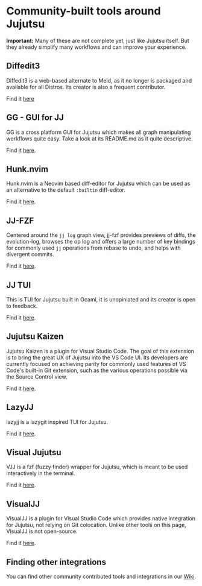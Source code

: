 # Community-built tools around Jujutsu

**Important:** Many of these are not complete yet, just like Jujutsu itself.
But they already simplify many workflows and can improve your experience.


## Diffedit3

Diffedit3 is a web-based alternate to Meld, as it no longer is packaged and
available for all Distros. Its creator is also a frequent contributor.

Find it [here][diffedit3]

## GG - GUI for JJ

GG is a cross platform GUI for Jujutsu which makes all graph manipulating
workflows quite easy. Take a look at its README.md as it quite descriptive.

Find it [here][gg].

## Hunk.nvim

Hunk.nvim is a Neovim based diff-editor for Jujutsu which can be used as an
alternative to the default `:builtin` diff-editor.

Find it [here][hunk.nvim].

## JJ-FZF

Centered around the `jj log` graph view, jj-fzf provides previews of diffs, the
evolution-log, browses the op log and offers a large number of key bindings for
commonly used `jj` operations from rebase to undo, and helps with divergent commits.

Find it [here][jj-fzf].

## JJ TUI

This is TUI for Jujutsu built in Ocaml, it is unopiniated and its creator is
open to feedback.

Find it [here][jj_tui].

## Jujutsu Kaizen

Jujutsu Kaizen is a plugin for Visual Studio Code. The goal of this extension is to bring the great UX of Jujutsu into the VS Code UI.
Its developers are currently focused on achieving parity for commonly used features of VS Code's built-in Git extension, such as the various operations possible via the Source Control view.

Find it [here][jjk].

## LazyJJ

lazyjj is a lazygit inspired TUI for Jujutsu.

Find it [here][lazyjj].

## Visual Jujutsu

VJJ is a fzf (fuzzy finder) wrapper for Jujutsu, which is meant to be used
interactively in the terminal.

Find it [here][vjj].

## VisualJJ

VisualJJ is a plugin for Visual Studio Code which provides native integration
for Jujutsu, not relying on Git colocation. Unlike other tools on this page,
VisualJJ is not open-source.

Find it [here][visualjj].

<!-- TODO: Add benbrittains/cultivate when its ready -->
## Finding other integrations

You can find other community contributed tools and integrations in our
[Wiki].

[cultivate]: https://github.com/benbrittain/cultivate
[diffedit3]: https://github.com/ilyagr/diffedit3
[gg]: https://github.com/gulbanana/gg
[hunk.nvim]: https://github.com/julienvincent/hunk.nvim
[jj-fzf]: https://github.com/tim-janik/jj-fzf
[jj_tui]: https://github.com/faldor20/jj_tui
[jjk]: https://github.com/keanemind/jjk
[lazyjj]: https://github.com/Cretezy/lazyjj
[vjj]: https://github.com/noahmayr/vjj
[visualjj]: https://www.visualjj.com
[Wiki]: https://github.com/jj-vcs/jj/wiki

